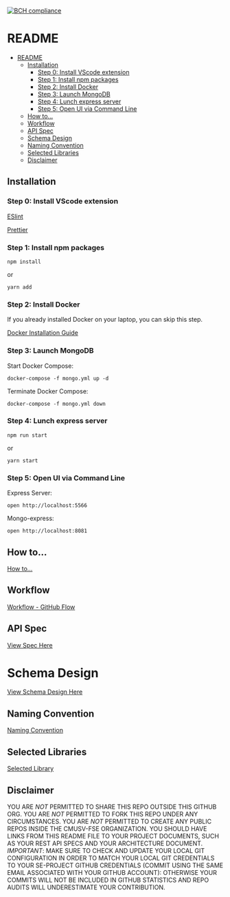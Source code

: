 [![BCH compliance](https://bettercodehub.com/edge/badge/cmusv-fse/f22-ESN-SB1?branch=main&token=5f6f0501ce5ebeb66c05bcc821434f923b77bdb9)](https://bettercodehub.com/)

# README

- [README](#readme)
  - [Installation](#installation)
    - [Step 0: Install VScode extension](#step-0-install-vscode-extension)
    - [Step 1: Install npm packages](#step-1-install-npm-packages)
    - [Step 2: Install Docker](#step-2-install-docker)
    - [Step 3: Launch MongoDB](#step-3-launch-mongodb)
    - [Step 4: Lunch express server](#step-4-lunch-express-server)
    - [Step 5: Open UI via Command Line](#step-5-open-ui-via-command-line)
  - [How to...](#how-to)
  - [Workflow](#workflow)
  - [API Spec](#api-spec)
  - [Schema Design](#schema-design)
  - [Naming Convention](#naming-convention)
  - [Selected Libraries](#selected-libraries)
  - [Disclaimer](#disclaimer)

## Installation

### Step 0: Install VScode extension

[ESlint](https://marketplace.visualstudio.com/items?itemName=dbaeumer.vscode-eslint)

[Prettier](https://marketplace.visualstudio.com/items?itemName=esbenp.prettier-vscode)

### Step 1: Install npm packages

```
npm install
```

or

```
yarn add
```

### Step 2: Install Docker

If you already installed Docker on your laptop, you can skip this step.

[Docker Installation Guide](https://docs.docker.com/engine/install/)

### Step 3: Launch MongoDB

Start Docker Compose:

```
docker-compose -f mongo.yml up -d
```

Terminate Docker Compose:

```
docker-compose -f mongo.yml down
```

### Step 4: Lunch express server

```
npm run start
```

or

```
yarn start
```

### Step 5: Open UI via Command Line

Express Server:

```
open http://localhost:5566
```

Mongo-express:

```
open http://localhost:8081
```

## How to...

[How to...](/doc/how_to.md)

## Workflow

[Workflow - GitHub Flow](/doc/workflow.md)

## API Spec

[View Spec Here](https://hackmd.io/giLSlaDvQ1OYTjWPx2dOxA?both)

# Schema Design

[View Schema Design Here](https://hackmd.io/@hUJN9SiyTvK3fyE7k32QGQ/rJvM1L-fs)

## Naming Convention

[Naming Convention](/doc/naming_convention.md)

## Selected Libraries

[Selected Library](/doc/selected_libraries.md)

## Disclaimer

YOU ARE _NOT_ PERMITTED TO SHARE THIS REPO OUTSIDE THIS GITHUB ORG. YOU ARE _NOT_ PERMITTED TO FORK THIS REPO UNDER ANY CIRCUMSTANCES. YOU ARE _NOT_ PERMITTED TO CREATE ANY PUBLIC REPOS INSIDE THE CMUSV-FSE ORGANIZATION. YOU SHOULD HAVE LINKS FROM THIS README FILE TO YOUR PROJECT DOCUMENTS, SUCH AS YOUR REST API SPECS AND YOUR ARCHITECTURE DOCUMENT. _IMPORTANT_: MAKE SURE TO CHECK AND UPDATE YOUR LOCAL GIT CONFIGURATION IN ORDER TO MATCH YOUR LOCAL GIT CREDENTIALS TO YOUR SE-PROJECT GITHUB CREDENTIALS (COMMIT USING THE SAME EMAIL ASSOCIATED WITH YOUR GITHUB ACCOUNT): OTHERWISE YOUR COMMITS WILL NOT BE INCLUDED IN GITHUB STATISTICS AND REPO AUDITS WILL UNDERESTIMATE YOUR CONTRIBUTION.
